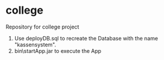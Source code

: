 # college
Repository for college project

1. Use deployDB.sql to recreate the Database with the name "kassensystem".
2. bin\startApp.jar to execute the App

    
